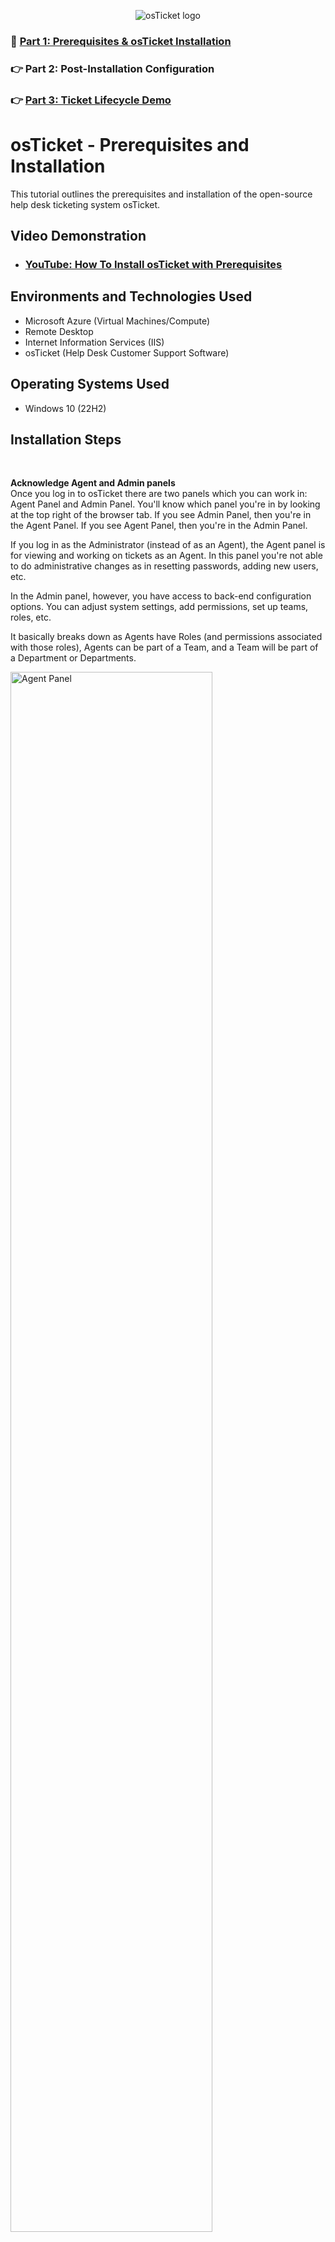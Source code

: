 <p align="center">
<img src="https://i.imgur.com/Clzj7Xs.png" alt="osTicket logo"/>
</p>

### 📍 [Part 1: Prerequisites & osTicket Installation](https://github.com/derickayala25/osticket-prereqs)
### 👉 Part 2: Post-Installation Configuration
### 👉 [Part 3: Ticket Lifecycle Demo](https://github.com/derickayala25/ticket-lifecycle)

<h1>osTicket - Prerequisites and Installation</h1>
This tutorial outlines the prerequisites and installation of the open-source help desk ticketing system osTicket.<br />


<h2>Video Demonstration</h2>

- ### [YouTube: How To Install osTicket with Prerequisites](https://www.youtube.com/watch?v=o-YBDTqX_ZU)

<h2>Environments and Technologies Used</h2>

- Microsoft Azure (Virtual Machines/Compute)
- Remote Desktop
- Internet Information Services (IIS)
- osTicket (Help Desk Customer Support Software)

<h2>Operating Systems Used </h2>

- Windows 10 (22H2)

<h2>Installation Steps</h2>

<br/>

<b>Acknowledge Agent and Admin panels</b><br/>
Once you log in to osTicket there are two panels which you can work in: Agent Panel and Admin Panel. You'll know which panel you're in by looking at the top right of the browser tab.
If you see Admin Panel, then you're in the Agent Panel. If you see Agent Panel, then you're in the Admin Panel.</br>

If you log in as the Administrator (instead of as an Agent), the Agent panel is for viewing and working on tickets as an Agent. In this panel you're not able to do administrative changes as in resetting passwords, adding new users, etc.

In the Admin panel, however, you have access to back-end configuration options. You can adjust system settings, add permissions, set up teams, roles, etc.

It basically breaks down as Agents have Roles (and permissions associated with those roles), Agents can be part of a Team, and a Team will be 
part of a Department or Departments.

<p>
<img src="https://github.com/user-attachments/assets/1d8f20ca-8fa4-4d8f-81da-4f3903331035" height="80%" width="80%" alt="Agent Panel"/>
</p>

<p>
<img src="https://github.com/user-attachments/assets/b09f55c9-ca4e-4f3f-9417-52bddcdd99ca" height="80%" width="80%" alt="Admin Panel"/>
</p><br/>


<b>Default Roles in osTicket</b></br>
The default Roles that come with osTicket are <b>View only</b>, <b>Limited Access</b>, <b>Expanded Access</b>, and <b>All Access</b>. You can find these roles with their assigned permissions by going to the <b>Admin Panel</b>, clicking on the <b>Agents</b> tab and clicking on <b>Roles</b>. You can also create new roles with their own custom permissions. 

<p>
<img src="https://github.com/user-attachments/assets/ef9863f4-83d2-4bbc-a9ea-5c76b1cbd208" height="80%" width="80%" alt="Default Roles"/>
</p><br/>


<b>Default Departments in osTicket</b></br>
Default <b>Parent</b> departments that appear in osTicket are <b>Top Level Department</b>, <b>Maintenance</b>, and <b>Support</b>. You can give the same level of access to the whole <b>Department</b> or give each individual <b>Agent</b> different access permissions. If you choose <b>Top Level Department</b> as the <b>Parent</b> Department, then the new <b>Department</b> you create will be itself become a <b>Parent</b> Department.

<p>
<img src="https://github.com/user-attachments/assets/5a6c3b14-a787-4702-a786-30b656134ccf" height="80%" width="80%" alt="Default Roles"/>
</p><br/>

<b>Adding a new Department</b></br>
Let's create a new Department called <b>SysAdmins</b>. We'll have the <b>Top Level Department</b> as it's <b>Parent</b> and we'll leave the rest of the default settings as is.
1. In the <b>Admin Panel</b>, navigate to <b>Agents</b> > <b>Departments</b>.
2. Click on `(+) Add New Department`
3. Type <b>SysAdmins</b> in the <b>Name:</b> box
4. Click the `Create Dept` button at the bottom

<p>
<img src="https://github.com/user-attachments/assets/541f2c7e-645e-4e96-88d3-8559ae963d10" height="80%" width="80%" alt="Default Roles"/>
</p><br/>


<b>Default Teams in osTicket</b></br>
Teams allow you to pull Agents from different Departments and organize them to handle a specific issue.

The default Team in osTicket is <b>Level 1 Support</b>. You can select a <b>Team</b> Lead and individual <b>Agent</b> members.

<p>
<img src="https://github.com/user-attachments/assets/899d6407-9273-481f-ac4b-7477f7afe832" height="80%" width="80%" alt="Default Roles"/>
</p><br/>


<b>Adding a new Team</b></br>
We'll create two new team. The first will be called <b>Online Banking</b> and the second will be <b>In-House Systems</b>.
1. In the <b>Admin Panel</b>, navigate to <b>Agents</b> > <b>Teams</b>
2. Click on `(+) Add New Team`
3. Type <b>Online Banking</b> in the <b>Name:</b> box
4. Click the `Create Team` button at the bottom
5. Follow the same steps for the <b>In-House Systems</b> team.

<p>
<img src="https://github.com/user-attachments/assets/67d31570-1870-4a35-95c0-20d0695ab236" height="80%" width="80%" alt="Default Roles"/>
</p><br/>


<b>Allowing end users to create tickets</b></br>
osTicket, by default, allows any end user to create tickets. However, if we want to make changes to those permissions, we can follow these steps:
1. In the <b>Admin Panel</b>, go to <b>Settings</b> > <b>Users</b>
2. In the <b>Authentication Settings</b> area, make any desired updates.

<p>
<img src="https://github.com/user-attachments/assets/1ca59603-d4e1-48af-acf0-8e39e3df6694" height="80%" width="80%" alt="Default Roles"/>
</p><br/>


<b>Configuring Agents</b></br>
Next, we'll configure Agents. These are the actual workers/employees.
1. In the <b>Admin Panel</b>, go to <b>Agents</b>
2. Click on `(+) Add New Agent`
3. Once there, required fields are <b>First</b> and <b>Last Name</b>, <b>Email Address</b>, <b>Username</b>, <b>Primary Department</b> and <b>Role</b> (in the <b>Access</b> tab).
4. You can also set a password and assign a team, but it's not required.
5. For this example, the agent will be Jane Doe and she's part of the <b>SysAdmins</b> department. Her role has <b>Expanded Access</b> and she's also part of the <b>Online Banking</b> team.
6. Once done, click the `Create` button at the bottom
7. We'll also add John Doe as a New Agent. He will also be part of the <b>SysAdmins</b> department. His role has <b>Limited Access</b> and he's part of the <b>In-House Systems</b> team.

<p>
<img src="https://github.com/user-attachments/assets/12b0d4ab-d821-4981-a76f-3030f7ee4e17" height="80%" width="80%" alt="Default Roles"/>
</p><br/>


<b>Configuring End Users</b></br>
Next, we'll configure an end user. These are the people requesting the services, the customers.
1. In the <b>Agent Panel</b>, go to <b>Users</b> > <b>Add Users</b>
2. Required fields are <b>Email Address</b> and <b>Full Name</b>. This user will be Karen at karen@enduser.com.
3. Click on the `Add User` button

<p>
<img src="https://github.com/user-attachments/assets/ce47116b-d8e2-4086-a357-26f0ff38728f" height="80%" width="80%" alt="Default Roles"/>
</p><br/>

<b>Configuring Service Level Agreements</b></br>
Now, we'll configure some Service Level Agreements (SLA). This is a formal contract between a service provider and a customer 
that defines the expected level of service, including specific metrics, responsibilities, and remedies if service levels are not met. 
The osTicket Default SLA has an 18 hour grace period. However, you can add new SLAs. To do this:
1. Go to the <b>Admin Panel</b> > <b>Manage</b> > <b>SLA</b> > <b>Add New SLA Plan</b>.
2. We'll <b>Name</b> the first SLA Sev-A, give it a <b>Grace Period</b> of 1 hour and put it under a 24/7 <b>Schedule</b>.
3. Click on the `Add Plan` button.
4. The second one we'll <b>Name</b> Sev-B. This one will have a <b>Grace Period</b> of 4 hours and will also have a 24/7 <b>Schedule</b>.
5. The third one we'll <b>Name</b> Sev-C and give it an 8 hour <b>Grace Period</b> and a Business Hours <b>Schedule</b>.

<p>
<img src="https://github.com/user-attachments/assets/971f929a-1f37-4026-88b5-b188215fedf1" height="80%" width="80%" alt="Default Roles"/>
</p><br/>


<b>Configuring Help Topics</b></br>
Next, we'll configure Help Topics. Help Topics guide what information is gathered from Users and how tickets are routed or assigned. 
You can assign a specific department to handle a topic, add SLAs, etc. osTicket already has five <b>Parent Topics</b> built in.
For this example, we'll add five Help Topics and associate each with a Parent Topic. To do this:
1. Go to the <b>Admin Panel</b> > <b>Manage</b> > <b>Help Topics</b> > <b>Add New Help Topic</b>.
2. We'll name the first <b>Topic</b> <em>Business Critical Outage</em> and assign it's <b>Parent Topic</b> as <em>Report a Problem</em>.
3. Click on the `Add Topic` button.
4. The second <b>Topic</b> will be <em>Personal Computer Issues</em> and the <b>Parent Topic</b> will also be <em>Report a Problem</em>.
5. The third <b>Topic</b> will be <em>Equipment Request</em> with <b>Parent Topic</b> <em>General Inquiry</em>.
6. The fourth <b>Topic</b> will be <em>Password Reset</em> and we'll assign it to <em>Report a Problem/Access Issue</em>.
7. The last <b>Topic</b> that we'll add is <em>Other</em> and we'll assign it to <em>General Inquiry</em>.
8. Please note that when you add a topic, the topic itself (along with it's <b>Parent Topic</b>) will become available as a <b>Parent Topic</b> when you're ready to add the next topic.

<p>
<img src="https://github.com/user-attachments/assets/ee4bb690-8a6b-4502-85c1-261ab5815cb3" height="80%" width="80%" alt="Default Roles"/>
</p><br/>

### 📍 [Part 1: Prerequisites & osTicket Installation](https://github.com/derickayala25/osticket-prereqs)
### 👉 Part 2: Post-Installation Configuration
### 👉 [Part 3: Ticket Lifecycle Demo](https://github.com/derickayala25/ticket-lifecycle)

